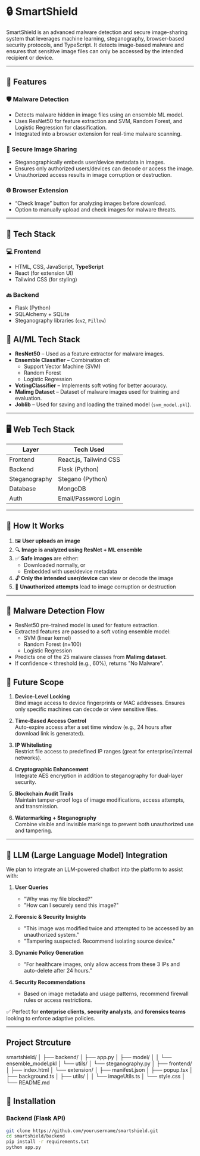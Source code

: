 # 🔒 SmartShield

SmartShield is an advanced malware detection and secure image-sharing system that leverages machine learning, steganography, browser-based security protocols, and TypeScript. It detects image-based malware and ensures that sensitive image files can only be accessed by the intended recipient or device.

---

## 🚀 Features

### 🛡️ Malware Detection
- Detects malware hidden in image files using an ensemble ML model.
- Uses ResNet50 for feature extraction and SVM, Random Forest, and Logistic Regression for classification.
- Integrated into a browser extension for real-time malware scanning.

### 🔐 Secure Image Sharing
- Steganographically embeds user/device metadata in images.
- Ensures only authorized users/devices can decode or access the image.
- Unauthorized access results in image corruption or destruction.

### 🌐 Browser Extension
- “Check Image” button for analyzing images before download.
- Option to manually upload and check images for malware threats.

---

## 🧠 Tech Stack

### 💻 Frontend
- HTML, CSS, JavaScript, **TypeScript**
- React (for extension UI)
- Tailwind CSS (for styling)

### 🔙 Backend
- Flask (Python)
- SQLAlchemy + SQLite
- Steganography libraries (`cv2`, `Pillow`)

## 🧠 AI/ML Tech Stack

- **ResNet50** – Used as a feature extractor for malware images.
- **Ensemble Classifier** – Combination of:
  - Support Vector Machine (SVM)
  - Random Forest
  - Logistic Regression
- **VotingClassifier** – Implements soft voting for better accuracy.
- **Malimg Dataset** – Dataset of malware images used for training and evaluation.
- **Joblib** – Used for saving and loading the trained model (`svm_model.pkl`).

---

## 🖥️ Web Tech Stack

| Layer       | Tech Used                |
|-------------|--------------------------|
| Frontend    | React.js, Tailwind CSS   |
| Backend     | Flask (Python)           |
| Steganography | Stegano (Python)        |
| Database    | MongoDB                  |
| Auth        | Email/Password Login     |

---

## 🧪 How It Works

1. 🖼️ **User uploads an image**
2. 🔍 **Image is analyzed using ResNet + ML ensemble**
3. ✅ **Safe images** are either:
   - Downloaded normally, or
   - Embedded with user/device metadata
4. 🔓 **Only the intended user/device** can view or decode the image
5. 🚫 **Unauthorized attempts** lead to image corruption or destruction

---

## 🧠 Malware Detection Flow

- ResNet50 pre-trained model is used for feature extraction.
- Extracted features are passed to a soft voting ensemble model:
  - SVM (linear kernel)
  - Random Forest (n=100)
  - Logistic Regression
- Predicts one of the 25 malware classes from **Malimg dataset**.
- If confidence < threshold (e.g., 60%), returns "No Malware".

## 🔮 Future Scope

1. **Device-Level Locking**  
   Bind image access to device fingerprints or MAC addresses. Ensures only specific machines can decode or view sensitive files.

2. **Time-Based Access Control**  
   Auto-expire access after a set time window (e.g., 24 hours after download link is generated).

3. **IP Whitelisting**  
   Restrict file access to predefined IP ranges (great for enterprise/internal networks).

4. **Cryptographic Enhancement**  
   Integrate AES encryption in addition to steganography for dual-layer security.

5. **Blockchain Audit Trails**  
   Maintain tamper-proof logs of image modifications, access attempts, and transmission.

6. **Watermarking + Steganography**  
   Combine visible and invisible markings to prevent both unauthorized use and tampering.

---

## 🤖 LLM (Large Language Model) Integration

We plan to integrate an LLM-powered chatbot into the platform to assist with:

1. **User Queries**  
   - "Why was my file blocked?"  
   - "How can I securely send this image?"

2. **Forensic & Security Insights**  
   - "This image was modified twice and attempted to be accessed by an unauthorized system."  
   - "Tampering suspected. Recommend isolating source device."

3. **Dynamic Policy Generation**  
   - “For healthcare images, only allow access from these 3 IPs and auto-delete after 24 hours.”

4. **Security Recommendations**  
   - Based on image metadata and usage patterns, recommend firewall rules or access restrictions.

✅ Perfect for **enterprise clients**, **security analysts**, and **forensics teams** looking to enforce adaptive policies.

---


##  Project Strcuture

smartshield/
│
├── backend/
│   ├── app.py
│   ├── model/
│   │   └── ensemble_model.pkl
│   └── utils/
│       └── steganography.py
│
├── frontend/
│   ├── index.html
│   └── extension/
│       ├── manifest.json
│       ├── popup.tsx
│       ├── background.ts
│       ├── utils/
│       │   └── imageUtils.ts
│       └── style.css
│
└── README.md

## 🧰 Installation

### Backend (Flask API)

```bash
git clone https://github.com/yourusername/smartshield.git
cd smartshield/backend
pip install -r requirements.txt
python app.py
